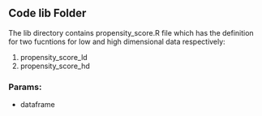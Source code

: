 ## Code lib Folder

The lib directory contains propensity_score.R file which has the definition for two fucntions for low and high dimensional data respectively:

1. propensity_score_ld
2. propensity_score_hd

### Params:
- dataframe